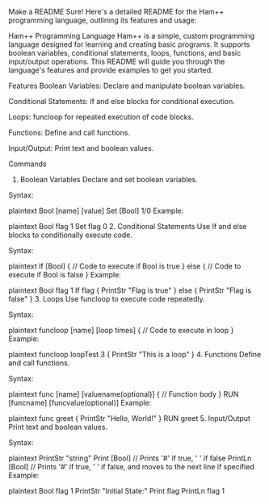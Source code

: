 Make a README
Sure! Here's a detailed README for the Ham++ programming language, outlining its features and usage:

Ham++ Programming Language
Ham++ is a simple, custom programming language designed for learning and creating basic programs. It supports boolean variables, conditional statements, loops, functions, and basic input/output operations. This README will guide you through the language's features and provide examples to get you started.

Features
Boolean Variables: Declare and manipulate boolean variables.

Conditional Statements: If and else blocks for conditional execution.

Loops: funcloop for repeated execution of code blocks.

Functions: Define and call functions.

Input/Output: Print text and boolean values.

Commands
1. Boolean Variables
Declare and set boolean variables.

Syntax:

plaintext
Bool [name] [value]
Set [Bool] 1/0
Example:

plaintext
Bool flag 1
Set flag 0
2. Conditional Statements
Use If and else blocks to conditionally execute code.

Syntax:

plaintext
If [Bool] {
    // Code to execute if Bool is true
} else {
    // Code to execute if Bool is false
}
Example:

plaintext
Bool flag 1
If flag {
    PrintStr "Flag is true"
} else {
    PrintStr "Flag is false"
}
3. Loops
Use funcloop to execute code repeatedly.

Syntax:

plaintext
funcloop [name] [loop times] {
    // Code to execute in loop
}
Example:

plaintext
funcloop loopTest 3 {
    PrintStr "This is a loop"
}
4. Functions
Define and call functions.

Syntax:

plaintext
func [name] [valuename(optional)] {
    // Function body
}
RUN [funcname] [funcvalue(optional)]
Example:

plaintext
func greet {
    PrintStr "Hello, World!"
}
RUN greet
5. Input/Output
Print text and boolean values.

Syntax:

plaintext
PrintStr "string"
Print [Bool]      // Prints '#' if true, ' ' if false
PrintLn [Bool]    // Prints '#' if true, ' ' if false, and moves to the next line if specified
Example:

plaintext
Bool flag 1
PrintStr "Initial State:"
Print flag
PrintLn flag 1
